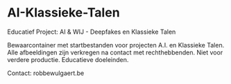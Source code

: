 # AI-Klassieke-Talen
Educatief Project: AI &amp; WIJ - Deepfakes en Klassieke Talen

Bewaarcontainer met startbestanden voor projecten A.I. en Klassieke Talen. 
Alle afbeeldingen zijn verkregen na contact met rechthebbenden. Niet voor verdere productie. 
Educatieve doeleinden. 

Contact: robbewulgaert.be 
